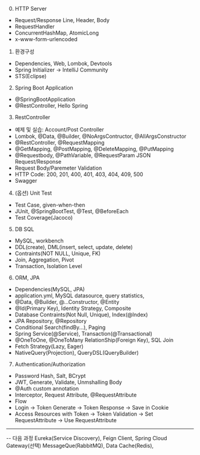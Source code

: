 0. HTTP Server

- Request/Response Line, Header, Body
- RequestHandler
- ConcurrentHashMap, AtomicLong
- x-www-form-urlencoded

1. 환경구성

- Dependencies, Web, Lombok, Devtools
- Spring Initializer -> IntelliJ Community
- STS(Eclipse)

2. Spring Boot Application

- @SpringBootApplication
- @RestController, Hello Spring

3. RestController

- 예제 및 실습: Account/Post Controller
- Lombok, @Data, @Builder, @NoArgsContructor, @AllArgsConstructor
- @RestController, @RequestMapping
- @GetMapping, @PostMapping, @DeleteMapping, @PutMapping
- @Requestbody, @PathVariable, @RequestParam JSON Request/Response
- Request Body/Paremeter Validation
- HTTP Code: 200, 201, 400, 401, 403, 404, 409, 500
- Swagger

4. (옵션) Unit Test

- Test Case, given-when-then
- JUnit, @SpringBootTest, @Test, @BeforeEach
- Test Coverage(Jacoco)

5. DB SQL

- MySQL, workbench
- DDL(create), DML(insert, select, update, delete)
- Contraints(NOT NULL, Unique, FK)
- Join, Aggregation, Pivot
- Transaction, Isolation Level

6. ORM, JPA

- Dependencies(MySQL, JPA)
- application.yml, MySQL datasource, query statistics,
- @Data, @Builder, @...Constructor, @Entity
- @Id(Primary Key), Identity Strategy, Composite
- Database Contraints(Not Null, Unique), Index(@Index)
- JPA Repository, @Repository
- Conditional Search(findBy...), Paging
- Spring Service(@Service), Transaction(@Transactional)
- @OneToOne, @OneToMany RelationShip(Foreign Key), SQL Join
- Fetch Strategy(Lazy, Eager)
- NativeQuery(Projection), QueryDSL(QueryBuilder)

7. Authentication/Authorization

- Password Hash, Salt, BCrypt
- JWT, Generate, Validate, Unmshalling Body
- @Auth custom annotation
- Interceptor, Request Attribute, @RequestAttribute
- Flow
- Login -> Token Generate -> Token Response -> Save in Cookie
- Access Resources with Token -> Token Validation -> Set RequestAttribute -> Use RequestAttribute

---

-- 다음 과정
Eureka(Service Discovery), Feign Client, Spring Cloud Gateway(선택)
MessageQue(RabbitMQ), Data Cache(Redis),
